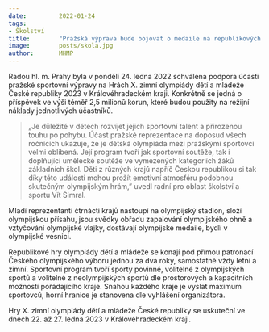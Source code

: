 ```yaml
---
date:         2022-01-24
tags:        
- Školství
title:        "Pražská výprava bude bojovat o medaile na republikových hrách zimní olympiády dětí a mládeže"
image: 	      posts/skola.jpg
author:       MHMP
---
```

 
Radou hl. m. Prahy byla v pondělí 24. ledna 2022 schválena podpora účasti pražské sportovní výpravy na Hrách X. zimní olympiády dětí a mládeže České republiky 2023 v Královéhradeckém kraji. Konkrétně se jedná o příspěvek ve výši téměř 2,5 milionů korun, které budou použity na režijní náklady jednotlivých účastníků.

> „Je důležité v dětech rozvíjet jejich sportovní talent a přirozenou touhu po pohybu. Účast pražské reprezentace na doposud všech ročnících ukazuje, že je dětská olympiáda mezi pražskými sportovci velmi oblíbená. Její program tvoří jak sportovní soutěže, tak i doplňující umělecké soutěže ve vymezených kategoriích žáků základních škol. Děti z různých krajů napříč Českou republikou si tak díky této události mohou prožít emotivní atmosféru podobnou skutečným olympijským hrám,” uvedl radní pro oblast školství a sportu Vít Šimral.

Mladí reprezentanti čtrnácti krajů nastoupí na olympijský stadion, složí olympijskou přísahu, jsou svědky obřadu zapalování olympijského ohně a vztyčování olympijské vlajky, dostávají olympijské medaile, bydlí v olympijské vesnici. 

Republikové hry olympiády dětí a mládeže se konají pod přímou patronací Českého olympijského výboru jednou za dva roky, samostatně vždy letní a zimní. Sportovní program tvoří sporty povinné, volitelné z olympijských sportů a volitelné z neolympijských sportů dle prostorových a kapacitních možností pořádajícího kraje. Snahou každého kraje je vyslat maximum sportovců, horní hranice je stanovena dle vyhlášení organizátora.

Hry X. zimní olympiády dětí a mládeže České republiky se uskuteční ve dnech 22. až 27. ledna 2023 v Královéhradeckém kraji.
